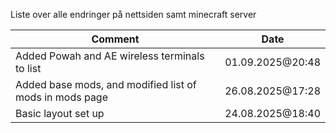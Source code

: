 Liste over alle endringer på nettsiden samt minecraft server

|Comment|Date|
|-------|----|
|Added Powah and AE wireless terminals to list|01.09.2025@20:48|
|Added base mods, and modified list of mods in mods page|26.08.2025@17:28|
|Basic layout set up|24.08.2025@18:40|